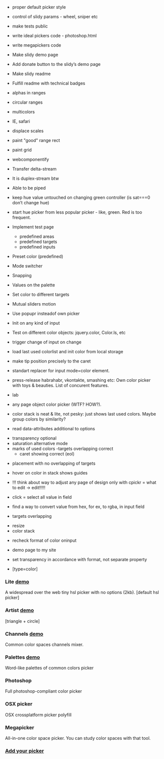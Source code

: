 * proper default picker style
* control of slidy params - wheel, sniper etc

* make tests public

* write ideal pickers code - photoshop.html
* write megapickers code


* Make slidy demo page
* Add donate button to the slidy’s demo page
* Make slidy readme
* Fulfill readme with technical badges


* alphas in ranges
* circular ranges
* multicolors
* IE, safari
* displace scales
* paint "good" range rect
* paint grid
* webcomponentify
* Transfer delta-stream
* It is duplex-stream btw
* Able to be piped


* keep hue value untouched on changing green controller (is sat===0 don’t change hue)
* start hue picker from less popular picker - like, green. Red is too frequent.




* Implement test page
	* predefined areas
	* predefined targets
	* predefined inputs
* Preset color (predefined)
* Mode switcher
* Snapping
* Values on the palette
* Set color to different targets
* Mutual sliders motion

* Use popupr insteadof own picker
* Init on any kind of input
* Test on different color objects: jquery.color, Color.ls, etc

* trigger change of input on change
* load last used colorlist and init color from local storage
* make tip position precisely to the caret
* standart replacer for input mode=color element.
* press-release habrahabr, vkontakte, smashing etc: Own color picker with toys & beauties. List of concurent features.
* lab
* any page object color picker (WTF? HOW?).
* color stack is neat & lite, not pesky: just shows last used colors. Maybe group colors by similarity?
* read data-attributes additional to options

 - transparency optional
 - saturation alternative mode
 - marks of used colors
   -targets overlapping correct
   * caret showing correct (eol)

* placement with no overlapping of targets

* hover on color in stack shows guides

* !!! think about way to adjust any page of design only with cpickr = what to edit -> edit!!!!!

* click = select all value in field

* find a way to convert value from hex, for ex, to rgba, in input field


+ targets overlapping
* resize
* color stack
+ recheck format of color oninput
* demo page to my site
* set transparency in accordance with format, not separate property

* [type=color]



### Lite [demo]()

A widespread over the web tiny hsl picker with no options (2kb).
[default hsl picker]

### Artist [demo]()

[triangle + circle]

### Channels [demo]()

Common color spaces channels mixer.

### Palettes [demo]()

Word-like palettes of common colors picker

### Photoshop

Full photoshop-compliant color picker

### OSX picker

OSX crossplatform picker polyfill

### Megapicker

All-in-one color space picker. You can study color spaces with that tool.


### [Add your picker]()